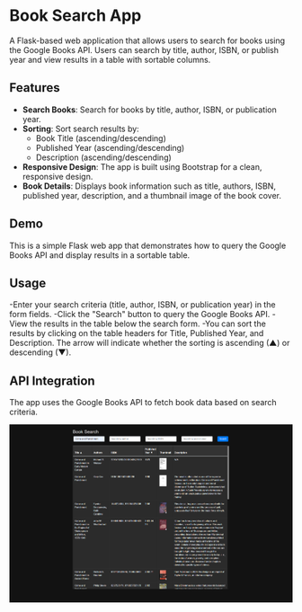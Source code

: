 # Book Search App

A Flask-based web application that allows users to search for books using the Google Books API. Users can search by title, author, ISBN, or publish year and view results in a table with sortable columns.

## Features

- **Search Books**: Search for books by title, author, ISBN, or publication year.
- **Sorting**: Sort search results by:
  - Book Title (ascending/descending)
  - Published Year (ascending/descending)
  - Description (ascending/descending)
- **Responsive Design**: The app is built using Bootstrap for a clean, responsive design.
- **Book Details**: Displays book information such as title, authors, ISBN, published year, description, and a thumbnail image of the book cover.

## Demo

This is a simple Flask web app that demonstrates how to query the Google Books API and display results in a sortable table.

## Usage

-Enter your search criteria (title, author, ISBN, or publication year) in the form fields.
-Click the "Search" button to query the Google Books API.
-View the results in the table below the search form.
-You can sort the results by clicking on the table headers for Title, Published Year, and Description. The arrow will indicate whether the sorting is ascending (▲) or descending (▼).

## API Integration
The app uses the Google Books API to fetch book data based on search criteria.

![Image](https://github.com/elenichas/book-search-python-flask/blob/1573853406af9d597a2754ade5a7cb31c842b3f7/static/assets/bookSearchApp.png)

